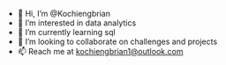 - 👋 Hi, I’m @Kochiengbrian
- 👀 I’m interested in data analytics
- 🌱 I’m currently learning sql
- 💞️ I’m looking to collaborate on challenges and projects
- 📫 Reach me at kochiengbrian1@outlook.com

<!---
Kochiengbrian/Kochiengbrian is a ✨ special ✨ repository because its `README.md` (this file) appears on your GitHub profile.
You can click the Preview link to take a look at your changes.
--->

